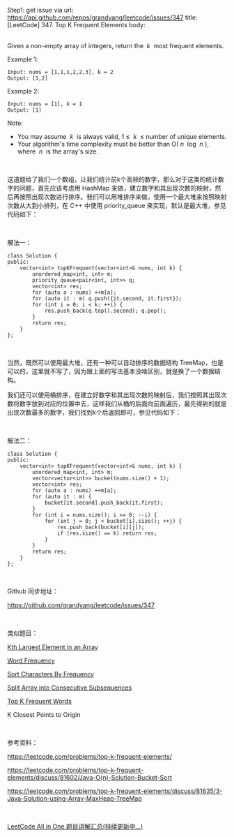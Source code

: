 Step1: get issue via url: https://api.github.com/repos/grandyang/leetcode/issues/347 
 title:[LeetCode] 347. Top K Frequent Elements 
 body:  
  

Given a non-empty array of integers, return the  _k_  most frequent elements.

Example 1:
    
    
    Input: nums = [1,1,1,2,2,3], k = 2
    Output: [1,2]
    

Example 2:
    
    
    Input: nums = [1], k = 1
    Output: [1]

Note:

  * You may assume  _k_  is always valid, 1 ≤  _k_  ≤ number of unique elements.
  * Your algorithm's time complexity must be better than O( _n_  log  _n_ ), where  _n_  is the array's size.



 

这道题给了我们一个数组，让我们统计前k个高频的数字，那么对于这类的统计数字的问题，首先应该考虑用 HashMap 来做，建立数字和其出现次数的映射，然后再按照出现次数进行排序。我们可以用堆排序来做，使用一个最大堆来按照映射次数从大到小排列，在 C++ 中使用 priority_queue 来实现，默认是最大堆，参见代码如下：

 

解法一：
    
    
    class Solution {
    public:
        vector<int> topKFrequent(vector<int>& nums, int k) {
            unordered_map<int, int> m;
            priority_queue<pair<int, int>> q;
            vector<int> res;
            for (auto a : nums) ++m[a];
            for (auto it : m) q.push({it.second, it.first});
            for (int i = 0; i < k; ++i) {
                res.push_back(q.top().second); q.pop();
            }
            return res;
        }
    };

 

当然，既然可以使用最大堆，还有一种可以自动排序的数据结构 TreeMap，也是可以的，这里就不写了，因为跟上面的写法基本没啥区别，就是换了一个数据结构。

我们还可以使用桶排序，在建立好数字和其出现次数的映射后，我们按照其出现次数将数字放到对应的位置中去，这样我们从桶的后面向前面遍历，最先得到的就是出现次数最多的数字，我们找到k个后返回即可，参见代码如下：

 

解法二：
    
    
    class Solution {
    public:
        vector<int> topKFrequent(vector<int>& nums, int k) {
            unordered_map<int, int> m;
            vector<vector<int>> bucket(nums.size() + 1);
            vector<int> res;
            for (auto a : nums) ++m[a];
            for (auto it : m) {
                bucket[it.second].push_back(it.first);
            }
            for (int i = nums.size(); i >= 0; --i) {
                for (int j = 0; j < bucket[i].size(); ++j) {
                    res.push_back(bucket[i][j]);
                    if (res.size() == k) return res;
                }
            }
            return res;
        }
    };

 

Github 同步地址：

<https://github.com/grandyang/leetcode/issues/347>

 

类似题目：

[Kth Largest Element in an Array](http://www.cnblogs.com/grandyang/p/4539757.html)

[Word Frequency](http://www.cnblogs.com/grandyang/p/5386475.html)

[Sort Characters By Frequency](http://www.cnblogs.com/grandyang/p/6231504.html)

[Split Array into Consecutive Subsequences](http://www.cnblogs.com/grandyang/p/7525821.html)

[Top K Frequent Words](http://www.cnblogs.com/grandyang/p/7689927.html)

K Closest Points to Origin

 

参考资料：

<https://leetcode.com/problems/top-k-frequent-elements/>

<https://leetcode.com/problems/top-k-frequent-elements/discuss/81602/Java-O(n)-Solution-Bucket-Sort>

<https://leetcode.com/problems/top-k-frequent-elements/discuss/81635/3-Java-Solution-using-Array-MaxHeap-TreeMap>

  

[LeetCode All in One 题目讲解汇总(持续更新中...)](http://www.cnblogs.com/grandyang/p/4606334.html)
